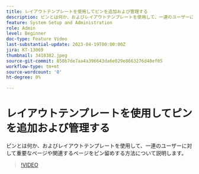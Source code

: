 ```yaml
---
title: レイアウトテンプレートを使用してピンを追加および管理する
description: ピンとは何か、およびレイアウトテンプレートを使用して、一連のユーザーに対して重要なページや関連するページをピン留めする方法について説明します。
feature: System Setup and Administration
role: Admin
level: Beginner
doc-type: Feature Video
last-substantial-update: 2023-04-19T00:00:00Z
jira: KT-13069
thumbnail: 3418382.jpeg
source-git-commit: 850b7de7aa4a396643da6e029e8663276d40ef05
workflow-type: tm+mt
source-wordcount: '0'
ht-degree: 0%

---
```



# レイアウトテンプレートを使用してピンを追加および管理する

ピンとは何か、およびレイアウトテンプレートを使用して、一連のユーザーに対して重要なページや関連するページをピン留めする方法について説明します。

>[!VIDEO](https://video.tv.adobe.com/v/3418382/?quality=12&learn=on)
